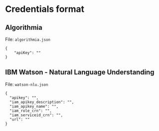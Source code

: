 # Credentials format

## Algorithmia

File: `algorithmia.json`

```
{
    "apiKey": ""
}
```

## IBM Watson - Natural Language Understanding

File: `watson-nlu.json`

```
{
  "apikey": "",
  "iam_apikey_description": "",
  "iam_apikey_name": "",
  "iam_role_crn": "",
  "iam_serviceid_crn": "",
  "url": ""
}
```